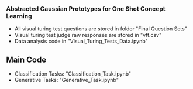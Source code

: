 ### Abstracted Gaussian Prototypes for One Shot Concept Learning 

- All visual turing test questions are stored in folder "Final Question Sets"
- Visual turing test judge raw responses are stored in "vtt.csv"
- Data analysis code in "Visual_Turing_Tests_Data.ipynb"


## Main Code
- Classification Tasks: "Classification_Task.ipynb"
- Generative Tasks: "Generative_Task.ipynb"

